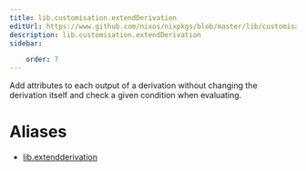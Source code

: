 ```yaml
---
title: lib.customisation.extendDerivation
editUrl: https://www.github.com/nixos/nixpkgs/blob/master/lib/customisation.nix#L203C22
description: lib.customisation.extendDerivation
sidebar:

    order: 7
---
```


Add attributes to each output of a derivation without changing
the derivation itself and check a given condition when evaluating.


# Aliases

- [lib.extendderivation](/nix-doc-comments/reference/lib/lib-extendderivation)



